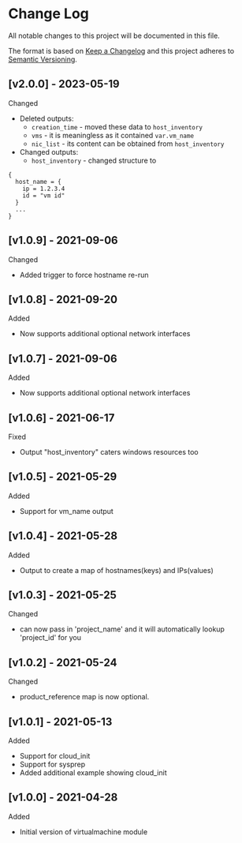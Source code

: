 # Change Log

All notable changes to this project will be documented in this file.

The format is based on [Keep a Changelog](http://keepachangelog.com/) and this
project adheres to [Semantic Versioning](http://semver.org/).

<a name="v2.0.0"></a>
## [v2.0.0] - 2023-05-19
Changed
- Deleted outputs:
  - `creation_time` - moved these data to `host_inventory`
  - `vms` - it is meaningless as it contained `var.vm_name`
  - `nic_list` - its content can be obtained from `host_inventory`
- Changed outputs:
  - `host_inventory` - changed structure to
```
{
  host_name = {
    ip = 1.2.3.4
    id = "vm id"
  }
  ...
}
```

<a name="v1.0.9"></a>
## [v1.0.9] - 2021-09-06

Changed
- Added trigger to force hostname re-run

<a name="v1.0.8"></a>
## [v1.0.8] - 2021-09-20

Added

- Now supports additional optional network interfaces

<a name="v1.0.7"></a>
## [v1.0.7] - 2021-09-06

Added
- Now supports additional optional network interfaces


<a name="v1.0.6"></a>
## [v1.0.6] - 2021-06-17

Fixed
-  Output "host_inventory" caters windows resources too

<a name="v1.0.5"></a>
## [v1.0.5] - 2021-05-29

Added
-  Support for vm_name output

<a name="v1.0.4"></a>
## [v1.0.4] - 2021-05-28

Added
-  Output to create a map of hostnames(keys) and IPs(values)

<a name="v1.0.3"></a>
## [v1.0.3] - 2021-05-25

Changed
- can now pass in 'project_name' and it will automatically lookup 'project_id' for you

<a name="v1.0.2"></a>
## [v1.0.2] - 2021-05-24

Changed
- product_reference map is now optional.

<a name="v1.0.1"></a>
## [v1.0.1] - 2021-05-13

Added
- Support for cloud_init
- Support for sysprep
- Added additional example showing cloud_init


<a name="v1.0.0"></a>
## [v1.0.0] - 2021-04-28

Added
- Initial version of virtualmachine module

[Unreleased]: https://github.com/Aristocrat-B2B/terraform-nutanix-virtualmachine/compare/v1.0.0...HEAD
